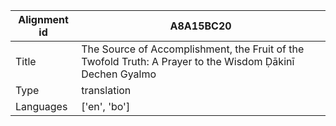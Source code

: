 |Alignment id | A8A15BC20
| --- | --- 
|Title | The Source of Accomplishment, the Fruit of the Twofold Truth: A Prayer to the Wisdom Ḍākinī Dechen Gyalmo 
|Type | translation
|Languages | ['en', 'bo']